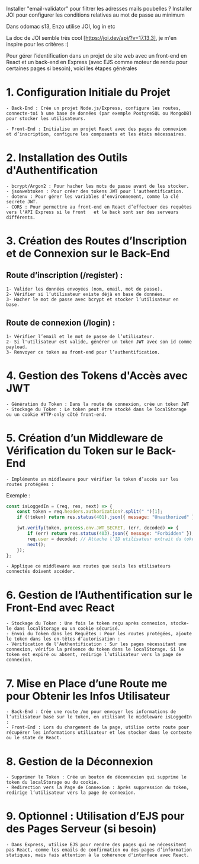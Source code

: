 Installer "email-validator" pour filtrer les adresses mails poubelles ?
Installer JOI pour configurer les conditions relatives au mot de passe au minimum

Dans odomac s13, Enzo utilise JOI, log in etc

La doc de JOI semble très cool [https://joi.dev/api/?v=17.13.3], je m'en inspire pour les critères :)


Pour gérer l’identification dans un projet de site web avec un front-end en React et un back-end en Express (avec EJS comme moteur de rendu pour certaines pages si besoin), voici les étapes générales

# 1. Configuration Initiale du Projet
    - Back-End : Crée un projet Node.js/Express, configure les routes, connecte-toi à une base de données (par exemple PostgreSQL ou MongoDB) pour stocker les utilisateurs.

    - Front-End : Initialise un projet React avec des pages de connexion et d’inscription, configure les composants et les états nécessaires.

# 2. Installation des Outils d'Authentification
    - bcrypt/Argon2 : Pour hacher les mots de passe avant de les stocker.
    - jsonwebtoken : Pour créer des tokens JWT pour l'authentification.
    - dotenv : Pour gérer les variables d’environnement, comme la clé secrète JWT.
    - CORS : Pour permettre au front-end en React d’effectuer des requêtes vers l'API Express si le front   et le back sont sur des serveurs différents.

# 3. Création des Routes d’Inscription et de Connexion sur le Back-End

  ## Route d’inscription (/register) :
    1- Valider les données envoyées (nom, email, mot de passe).
    2- Vérifier si l’utilisateur existe déjà en base de données.
    3- Hacher le mot de passe avec bcrypt et stocker l’utilisateur en base.

  ## Route de connexion (/login) :
    1- Vérifier l’email et le mot de passe de l’utilisateur.
    2- Si l'utilisateur est valide, générer un token JWT avec son id comme payload.
    3- Renvoyer ce token au front-end pour l’authentification.

# 4. Gestion des Tokens d'Accès avec JWT
    - Génération du Token : Dans la route de connexion, crée un token JWT 
    - Stockage du Token : Le token peut être stocké dans le localStorage ou un cookie HTTP-only côté front-end.

# 5. Création d’un Middleware de Vérification du Token sur le Back-End
    - Implémente un middleware pour vérifier le token d’accès sur les routes protégées :

Exemple :
```js
const isLoggedIn = (req, res, next) => {
    const token = req.headers.authorization?.split(" ")[1];
    if (!token) return res.status(401).json({ message: "Unauthorized" });

    jwt.verify(token, process.env.JWT_SECRET, (err, decoded) => {
        if (err) return res.status(403).json({ message: "Forbidden" });
        req.user = decoded; // Attache l'ID utilisateur extrait du token
        next();
    });
};
```
    - Applique ce middleware aux routes que seuls les utilisateurs connectés doivent accéder.

# 6. Gestion de l’Authentification sur le Front-End avec React

    - Stockage du Token : Une fois le token reçu après connexion, stocke-le dans localStorage ou un cookie sécurisé.
    - Envoi du Token dans les Requêtes : Pour les routes protégées, ajoute le token dans les en-têtes d’autorisation :
    - Vérification de l'Authentification : Sur les pages nécessitant une connexion, vérifie la présence du token dans le localStorage. Si le token est expiré ou absent, redirige l’utilisateur vers la page de connexion.

# 7. Mise en Place d’une Route me pour Obtenir les Infos Utilisateur

    - Back-End : Crée une route /me pour envoyer les informations de l’utilisateur basé sur le token, en utilisant le middleware isLoggedIn :
    - Front-End : Lors du chargement de la page, utilise cette route pour récupérer les informations utilisateur et les stocker dans le contexte ou le state de React.

# 8. Gestion de la Déconnexion
    - Supprimer le Token : Crée un bouton de déconnexion qui supprime le token du localStorage ou du cookie.
    - Redirection vers la Page de Connexion : Après suppression du token, redirige l’utilisateur vers la page de connexion.

# 9. Optionnel : Utilisation d’EJS pour des Pages Serveur (si besoin)
    - Dans Express, utilise EJS pour rendre des pages qui ne nécessitent pas React, comme les emails de confirmation ou des pages d’information statiques, mais fais attention à la cohérence d'interface avec React.